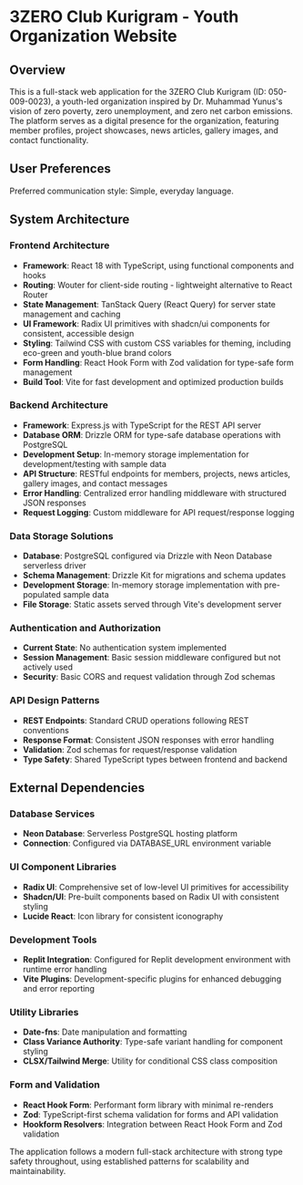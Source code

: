 # 3ZERO Club Kurigram - Youth Organization Website

## Overview

This is a full-stack web application for the 3ZERO Club Kurigram (ID: 050-009-0023), a youth-led organization inspired by Dr. Muhammad Yunus's vision of zero poverty, zero unemployment, and zero net carbon emissions. The platform serves as a digital presence for the organization, featuring member profiles, project showcases, news articles, gallery images, and contact functionality.

## User Preferences

Preferred communication style: Simple, everyday language.

## System Architecture

### Frontend Architecture
- **Framework**: React 18 with TypeScript, using functional components and hooks
- **Routing**: Wouter for client-side routing - lightweight alternative to React Router
- **State Management**: TanStack Query (React Query) for server state management and caching
- **UI Framework**: Radix UI primitives with shadcn/ui components for consistent, accessible design
- **Styling**: Tailwind CSS with custom CSS variables for theming, including eco-green and youth-blue brand colors
- **Form Handling**: React Hook Form with Zod validation for type-safe form management
- **Build Tool**: Vite for fast development and optimized production builds

### Backend Architecture
- **Framework**: Express.js with TypeScript for the REST API server
- **Database ORM**: Drizzle ORM for type-safe database operations with PostgreSQL
- **Development Setup**: In-memory storage implementation for development/testing with sample data
- **API Structure**: RESTful endpoints for members, projects, news articles, gallery images, and contact messages
- **Error Handling**: Centralized error handling middleware with structured JSON responses
- **Request Logging**: Custom middleware for API request/response logging

### Data Storage Solutions
- **Database**: PostgreSQL configured via Drizzle with Neon Database serverless driver
- **Schema Management**: Drizzle Kit for migrations and schema updates
- **Development Storage**: In-memory storage implementation with pre-populated sample data
- **File Storage**: Static assets served through Vite's development server

### Authentication and Authorization
- **Current State**: No authentication system implemented
- **Session Management**: Basic session middleware configured but not actively used
- **Security**: Basic CORS and request validation through Zod schemas

### API Design Patterns
- **REST Endpoints**: Standard CRUD operations following REST conventions
- **Response Format**: Consistent JSON responses with error handling
- **Validation**: Zod schemas for request/response validation
- **Type Safety**: Shared TypeScript types between frontend and backend

## External Dependencies

### Database Services
- **Neon Database**: Serverless PostgreSQL hosting platform
- **Connection**: Configured via DATABASE_URL environment variable

### UI Component Libraries
- **Radix UI**: Comprehensive set of low-level UI primitives for accessibility
- **Shadcn/UI**: Pre-built components based on Radix UI with consistent styling
- **Lucide React**: Icon library for consistent iconography

### Development Tools
- **Replit Integration**: Configured for Replit development environment with runtime error handling
- **Vite Plugins**: Development-specific plugins for enhanced debugging and error reporting

### Utility Libraries
- **Date-fns**: Date manipulation and formatting
- **Class Variance Authority**: Type-safe variant handling for component styling
- **CLSX/Tailwind Merge**: Utility for conditional CSS class composition

### Form and Validation
- **React Hook Form**: Performant form library with minimal re-renders
- **Zod**: TypeScript-first schema validation for forms and API validation
- **Hookform Resolvers**: Integration between React Hook Form and Zod validation

The application follows a modern full-stack architecture with strong type safety throughout, using established patterns for scalability and maintainability.